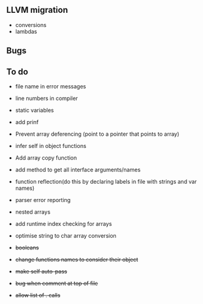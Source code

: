 ## LLVM migration

* conversions
* lambdas

## Bugs

## To do

* file name in error messages
* line numbers in compiler
* static variables
* add prinf
* Prevent array deferencing (point to a pointer that points to array)
* infer self in object functions
* Add array copy function
* add method to get all interface arguments/names
* function reflection(do this by declaring labels in file with strings and var names)
* parser error reporting
* nested arrays
* add runtime index checking for arrays
* optimise string to char array conversion

* ~~booleans~~
* ~~change functions names to consider their object~~
* ~~make self auto-pass~~
* ~~bug when comment at top of file~~
* ~~allow list of . calls~~